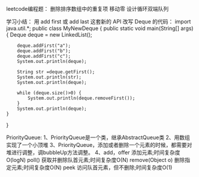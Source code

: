 leetcode编程题：
删除排序数组中的重复项
移动零
设计循环双端队列

学习小结：
用 add first 或 add last 这套新的 API 改写 Deque 的代码：
import java.util.*;
public class MyNewDeque {
    public static void main(String[] args) {
        Deque<String> deque = new LinkedList<String>();

        deque.addFirst("a");
        deque.addFirst("b");
        deque.addFirst("c");
        System.out.println(deque);

        String str =deque.getFirst();
        System.out.println(str);
        System.out.println(deque);

        while (deque.size()>0) {
            System.out.println(deque.removeFirst());
        }
        System.out.println(deque);
    }
}


PriorityQueue:
1、PriorityQueue是一个类，继承AbstractQueue类
2、用数组实现了一个小顶堆
3、PriorityQueue，添加或者删除一个元素的时候，都需要对堆进行调整，调bubbleUp方法调整。
4、add​，offer	添加元素;时间复杂度O(logN)
poll()	获取并删除队首元素;时间复杂度O(N)
remove(Object o)	删除指定元素;时间复杂度O(N)
peek	访问队首元素，但不删除;时间复杂度O(1)
